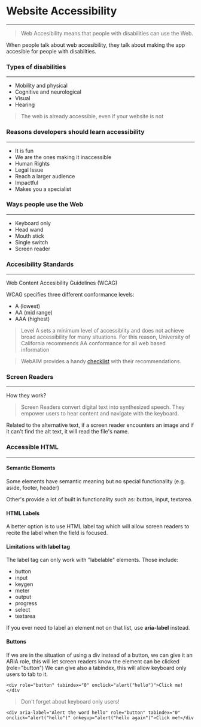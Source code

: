 # Website Accessibility

---

> Web Accesibility means that people with disabilities can use the Web.

When people talk about web accesibility, they talk about making the app accesible for people with disabilties.

### Types of disabilities

---

- Mobility and physical
- Cognitive and neurological
- Visual
- Hearing

> The web is already accessible, even if your website is not

### Reasons developers should learn accessibility

---

- It is fun
- We are the ones making it inaccessible
- Human Rights
- Legal Issue
- Reach a larger audience
- Impactful
- Makes you a specialist

### Ways people use the Web

---

- Keyboard only
- Head wand
- Mouth stick
- Single switch
- Screen reader

### Accesibility Standards

---

Web Content Accesibility Guidelines (WCAG)

WCAG specifies three different conformance levels:

- A (lowest)
- AA (mid range)
- AAA (highest)

> Level A sets a minimum level of accessiblity and does not achieve broad accessibility for many situations. For this reason, University of California recommends AA conformance for all web based information

> WebAIM provides a handy [checklist](https://webaim.org/standards/wcag/checklist "WebAIM Checklist") with their recommendations.

### Screen Readers

---

How they work?

> Screen Readers convert digital text into synthesized speech. They empower users to hear content and navigate with the keyboard.

Related to the alternative text, if a screen reader encounters an image and if it can't find the alt text, it will read the file's name.

### Accessible HTML

---

#### Semantic Elements

Some elements have semantic meaning but no special functionality (e.g. aside, footer, header)

Other's provide a lot of built in functionality such as: button, input, textarea.

#### HTML Labels

A better option is to use HTML label tag which will allow screen readers to recite the label when the field is focused.

#### Limitations with label tag

The label tag can only work with "labelable" elements. Those include:

- button
- input
- keygen
- meter
- output
- progress
- select
- textarea

If you ever need to label an element not on that list, use **aria-label** instead.

#### Buttons

If we are in the situation of using a div instead of a button, we can give it an ARIA role, this will let screen readers know the element can be clicked (role="button")
We can give also a tabindex, this will allow keyboard only users to tab to it.

`<div role="button" tabindex="0" onclick="alert("hello")">Click me!</div`

> Don't forget about keyboard only users!

`<div aria-label="Alert the word hello" role="button" tabindex="0" onclick="alert("hello")" onkeyup="alert("hello again")">Click me!</div`
